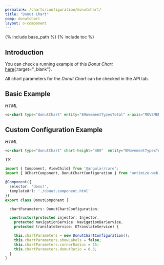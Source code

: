 ```yaml
---
permalink: /charts/configuration/donutchart/
title: "Donut Chart"
comp: donutchart
layout: o-component
---
```


{% include base_path %}
{% include toc %}

## Introduction

You can check a running example of this *Donut Chart* [here](https://try.imatia.com/ontimizeweb/v8/charts/main/other-charts/donut){:target="_blank"}.

All chart parameters for the *Donut Chart* can be checked in the API tab.


## Basic Example

*HTML*

```html
<o-chart type="donutChart" entity="EMovementTypesTotal" x-axis="MOVEMENTTYPES" y-axis="MOVEMENT" chart-height="400"></o-chart>
```


## Custom Configuration Example

*HTML*

```html
<o-chart type="donutChart" chart-height="400"  entity="EMovementTypesTotal" x-axis="MOVEMENTTYPES" y-axis="MOVEMENT" [chart-parameters]="chartParameters"></o-chart>
```

*TS*

```ts
import { Component, ViewChild} from '@angular/core';
import { OChartComponent, DonutChartConfiguration } from 'ontimize-web-ngx-charts';

@Component({
  selector: 'donut',
  templateUrl: './donut.component.html'
})
export class DonutComponent {

  chartParameters: DonutChartConfiguration;

  constructor(protected injector: Injector,
    protected navigationService: NavigationBarService,
    protected translateService: OTranslateService) {

    this.chartParameters = new DonutChartConfiguration();
    this.chartParameters.showLabels = false;
    this.chartParameters.cornerRadius = 15;
    this.chartParameters.donutRatio = 0.5;
  }
}
```
